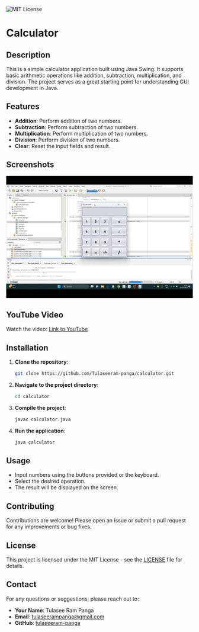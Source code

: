 ![MIT License](https://img.shields.io/badge/license-MIT-blue.svg)

# Calculator

## Description
This is a simple calculator application built using Java Swing. It supports basic arithmetic operations like addition, subtraction, multiplication, and division. The project serves as a great starting point for understanding GUI development in Java.

## Features
- **Addition**: Perform addition of two numbers.
- **Subtraction**: Perform subtraction of two numbers.
- **Multiplication**: Perform multiplication of two numbers.
- **Division**: Perform division of two numbers.
- **Clear**: Reset the input fields and result.

## Screenshots
![Calculator Screenshot](Screenshots/IMG_20240716_152127.jpg)
## YouTube Video
Watch the video: [Link to YouTube](https://youtu.be/xpCE7HVRXzM)

## Installation
1. **Clone the repository**:
   ```bash
   git clone https://github.com/Tulaseeram-panga/calculator.git
   ```
2. **Navigate to the project directory**:
   ```bash
   cd calculator
   ```
3. **Compile the project**:
   ```bash
   javac calculator.java
   ```
4. **Run the application**:
   ```bash
   java calculator
   ```

## Usage
- Input numbers using the buttons provided or the keyboard.
- Select the desired operation.
- The result will be displayed on the screen.

## Contributing
Contributions are welcome! Please open an issue or submit a pull request for any improvements or bug fixes.

## License
This project is licensed under the MIT License - see the [LICENSE](LICENSE) file for details.

## Contact
For any questions or suggestions, please reach out to:
- **Your Name**: Tulasee Ram Panga
- **Email**:
  tulaseerampanga@gmail.com
- **GitHub**: [tulaseeram-panga](https://github.com/Tulaseeram-panga)
